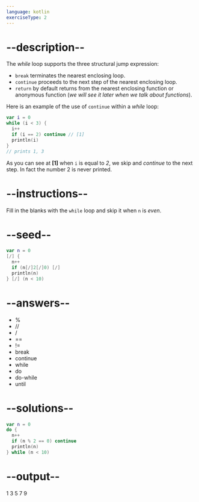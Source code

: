 ```yaml
---
language: kotlin
exerciseType: 2
---
```


# --description--

The _while_ loop supports the three structural jump expression:
- `break` terminates the nearest enclosing loop.
- `continue` proceeds to the next step of the nearest enclosing loop.
- `return` by default returns from the nearest enclosing function or anonymous function (_we will see it later when we talk about functions_).

Here is an example of the use of `continue` within a _while_ loop:
```kotlin
var i = 0
while (i < 3) {
  i++
  if (i == 2) continue // [1]
  println(i)
}
// prints 1, 3
```

As you can see at __[1]__ when `i` is equal to _2_, we skip and _continue_ to the next step. In fact the number 2 is never printed.

# --instructions--

Fill in the blanks with the `while` loop and skip it when `n` is _even_.

# --seed--

```kotlin
var n = 0
[/] {
  n++
  if (n[/]2[/]0) [/]
  println(n)
} [/] (n < 10)
```

# --answers--

-  % 
-  // 
-  / 
-  == 
-  != 
- break
- continue
- while
- do
- do-while
- until


# --solutions--

```kotlin
var n = 0
do {
  n++
  if (n % 2 == 0) continue
  println(n)
} while (n < 10)
```

# --output--

1
3
5
7
9
